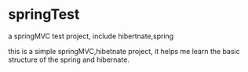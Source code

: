springTest
==========

a springMVC test project, include hibertnate,spring

this is a simple springMVC,hibetnate project, it helps me learn the basic structure of the spring and hibernate.

